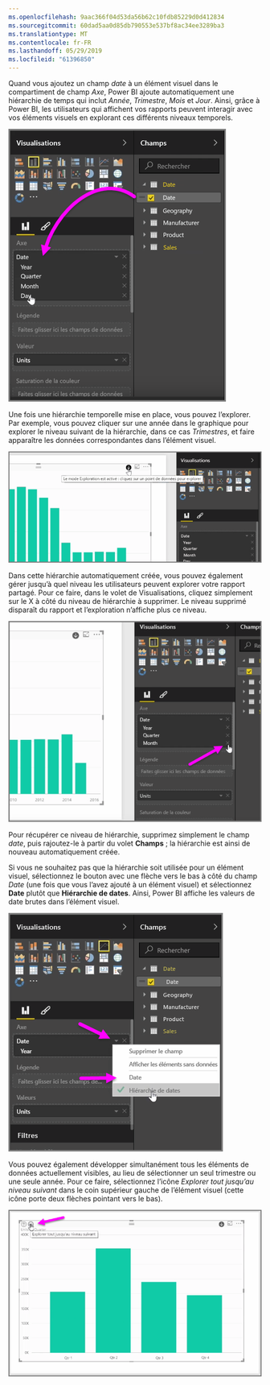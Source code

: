 ```yaml
---
ms.openlocfilehash: 9aac366f04d53da56b62c10fdb85229d0d412834
ms.sourcegitcommit: 60dad5aa0d85db790553e537bf8ac34ee3289ba3
ms.translationtype: MT
ms.contentlocale: fr-FR
ms.lasthandoff: 05/29/2019
ms.locfileid: "61396850"
---
```

Quand vous ajoutez un champ *date* à un élément visuel dans le compartiment de champ *Axe*, Power BI ajoute automatiquement une hiérarchie de temps qui inclut *Année*, *Trimestre*, *Mois* et *Jour*. Ainsi, grâce à Power BI, les utilisateurs qui affichent vos rapports peuvent interagir avec vos éléments visuels en explorant ces différents niveaux temporels.

![](media/3-11g-visual-hierarchies-drilling/3-11g_1.png)

Une fois une hiérarchie temporelle mise en place, vous pouvez l’explorer. Par exemple, vous pouvez cliquer sur une année dans le graphique pour explorer le niveau suivant de la hiérarchie, dans ce cas *Trimestres*, et faire apparaître les données correspondantes dans l’élément visuel.

![](media/3-11g-visual-hierarchies-drilling/3-11g_2.png)

Dans cette hiérarchie automatiquement créée, vous pouvez également gérer jusqu’à quel niveau les utilisateurs peuvent explorer votre rapport partagé. Pour ce faire, dans le volet de Visualisations, cliquez simplement sur le X à côté du niveau de hiérarchie à supprimer. Le niveau supprimé disparaît du rapport et l’exploration n’affiche plus ce niveau.

![](media/3-11g-visual-hierarchies-drilling/3-11g_3.png)

Pour récupérer ce niveau de hiérarchie, supprimez simplement le champ *date*, puis rajoutez-le à partir du volet **Champs** ; la hiérarchie est ainsi de nouveau automatiquement créée.

Si vous ne souhaitez pas que la hiérarchie soit utilisée pour un élément visuel, sélectionnez le bouton avec une flèche vers le bas à côté du champ *Date* (une fois que vous l’avez ajouté à un élément visuel) et sélectionnez **Date** plutôt que **Hiérarchie de dates**. Ainsi, Power BI affiche les valeurs de date brutes dans l’élément visuel.

![](media/3-11g-visual-hierarchies-drilling/3-11g_4.png)

Vous pouvez également développer simultanément tous les éléments de données actuellement visibles, au lieu de sélectionner un seul trimestre ou une seule année. Pour ce faire, sélectionnez l’icône *Explorer tout jusqu’au niveau suivant* dans le coin supérieur gauche de l’élément visuel (cette icône porte deux flèches pointant vers le bas).

![](media/3-11g-visual-hierarchies-drilling/3-11g_5.png)

